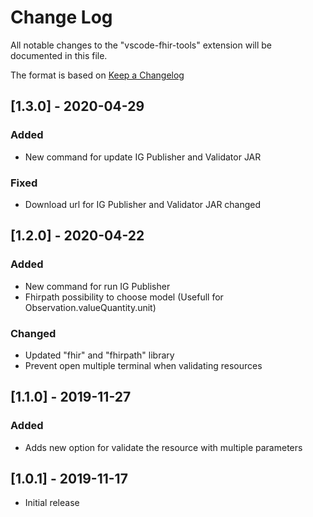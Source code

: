 # Change Log

All notable changes to the "vscode-fhir-tools" extension will be documented in this file.

The format is based on [Keep a Changelog](http://keepachangelog.com/)

## [1.3.0] - 2020-04-29

### Added

- New command for update IG Publisher and Validator JAR

### Fixed

- Download url  for IG Publisher and Validator JAR changed

## [1.2.0] - 2020-04-22

### Added

- New command for run IG Publisher
- Fhirpath possibility to choose model (Usefull for Observation.valueQuantity.unit)

### Changed

- Updated "fhir" and "fhirpath" library
- Prevent open multiple terminal when validating resources

## [1.1.0] - 2019-11-27

### Added

- Adds new option for validate the resource with multiple parameters

## [1.0.1] - 2019-11-17

- Initial release
